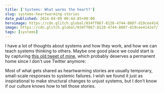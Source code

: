 ```yaml
---
title: ['Systems: What warms the heart?']
slug: systems-heartwarming-stories
date_published: 2024-04-09 00:44:05+00:00
heroimage: https://cdn.glitch.global/034ff067-8128-4744-8807-d19cee4142e7/faded-heart.jpeg?v=1712642743509
image: https://cdn.glitch.global/034ff067-8128-4744-8807-d19cee4142e7/faded-heart.jpeg?v=1712642743509
tags: [systems]
---
```

I have a lot of thoughts about systems and how they work, and how we can teach systems thinking to others. Maybe one good place we could start is by capturing <a href="https://twitter.com/anildash/status/1103294393686069248">this old tweet of mine</a>, which probably deserves a permanent home since I don't use Twitter anymore:

Most of what gets shared as heartwarming stories are usually temporary, small-scale responses to systemic failures. I wish we found it just as inspirational to make structural changes to unjust systems, but I don’t know if our culture knows how to tell those stories.